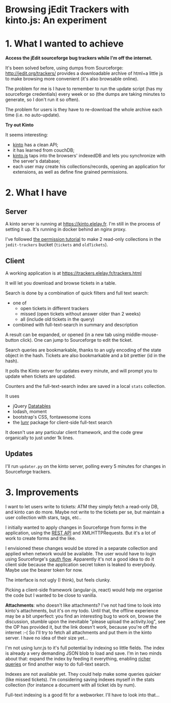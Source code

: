 Browsing jEdit Trackers with kinto.js: An experiment
====================================================

# 1. What I wanted to achieve

**Access the jEdit sourceforge bug trackers while I'm off the internet.**

It's been solved before, using dumps from Sourceforge:
http://jedit.org/trackers/ provides a downloadable archive of html+a little js
to make browsing more convenient (it's also browsable online).

The problem for me is I have to remember to run the update script (has my
sourceforge credentials) every week or so (the dumps are taking minutes to
generate, so I don't run it so often).

The problem for users is they have to re-download the whole archive each
time (i.e. no auto-update).

**Try out Kinto**

It seems interesting:
 - [kinto](http://kinto.readthedocs.io/en/latest/) has a clean API;
 - it has learned from couchDB;
 - [kinto.js](http://kintojs.readthedocs.io/en/latest/) taps into the browsers' indexedDB and lets you synchronize with the
 server's database;
 - each user may create his collections/records, opening an application for extensions, as well as define fine grained
 permissions.


# 2. What I have

## Server

A kinto server is running at https://kinto.elelay.fr. I'm still in the process of setting it up.
It's running in docker behind an nginx proxy.

I've followed [the permission tutorial](http://kinto.readthedocs.io/en/stable/tutorials/permissions.html) to make
2 read-only collections in the `jedit-trackers` bucket (`tickets` and `oldTickets`).

## Client

A working application is at https://trackers.elelay.fr/trackers.html

It will let you download and browse tickets in a table.

Search is done by a combination of quick filters and full text search:
 - one of
	 - open tickets in different trackers
	 - missed (open tickets without answer older than 2 weeks)
	 - all (include old tickets in the query)
 - combined with full-text-search in summary and description

A result can be expanded, or opened (in a new tab using middle-mouse-button click). One can jump to Sourceforge to edit
the ticket.

Search queries are bookmarkable, thanks to an ugly encoding of the state object in the hash. Tickets are also
bookmarkable and a bit prettier (id in the hash).

It polls the Kinto server for updates every minute, and will prompt you to update when tickets are updated.

Counters and the full-text-search index are saved in a local `stats` collection.

It uses
 - jQuery [Datatables](https://datatables.net/)
 - lodash, moment
 - bootstrap's CSS, fontawesome icons
 - the [lunr](http://lunrjs.com/) package for client-side full-text search

It doesn't use any particular client framework, and the code grew organically to just under 1k lines.

## Updates

I'll run `updater.py` on the kinto server, polling every 5 minutes for changes in Sourceforge trackers.

# 3. Improvements

I want to let users write to tickets: ATM they simply fetch a read-only DB, and kinto can do more. Maybe not write to
the tickets per se, but maintain a user collection with stars, tags, etc..

I initially wanted to apply changes in Sourceforge from forms in the application, using the
 [REST API](https://anypoint.mulesoft.com/apiplatform/sourceforge/#/portals/organizations/98f11a03-7ec0-4a34-b001-c1ca0e0c45b1/apis/32951/versions/34322)
and XMLHTTPRequests. But it's a lot of work to create forms and the like.

I envisioned these changes would be stored in a separate collection and applied when network would be available. The
user would have to login using Sourceforge's [oauth flow](https://sourceforge.net/p/forge/documentation/Allura%20API/?version=20).
Apparently it's not a good idea to do it client side because the application secret token is leaked to everybody.
Maybe use the bearer token for now.

The interface is not ugly (I think), but feels clunky.

Picking a client-side framework (angular-js, react) would help me organise the code but I wanted to be close to vanilla.

**Attachments**: who doesn't like attachments? I've not had time to look into kinto's attachments, but it's on my todo.
Until that, the offline experience may be a bit unperfect: you find an interesting bug to work on, browse the
discussion, stumble upon the inevitable "please upload the activity.log", see the OP has provided it, but the link
doesn't work, because you're off the internet :-(
So I'll try to fetch all attachments and put them in the kinto server. I have no idea of their size yet...

I'm not using lunr.js to it's full potential by indexing so little fields. The index is already a very demanding JSON blob to
load and save. I'm in two minds about that: expand the index by feeding it everything, enabling
[richer queries](https://github.com/olivernn/lunr.js/issues/125) or find another way to do full-text search.

Indexes are not available yet. They could help make some queries quicker (like missed tickets). I'm considering saving
indexes myself in the stats collection (for instance a document with all ticket ids by num).

Full-text indexing is a good fit for a webworker. I'll have to look into that...
